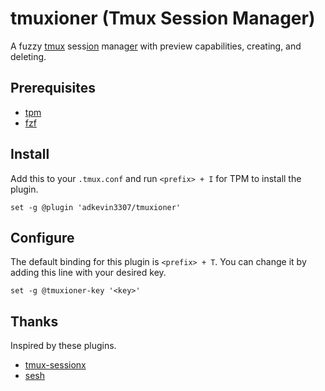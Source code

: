 # tmuxioner (Tmux Session Manager)

A fuzzy <u>tmux</u> sess<u>ion</u> manag<u>er</u> with preview capabilities, creating, and deleting.

## Prerequisites

- [tpm](https://github.com/tmux-plugins/tpm)
- [fzf](https://github.com/junegunn/fzf)

## Install

Add this to your `.tmux.conf` and run `<prefix> + I` for TPM to install the plugin.

```
set -g @plugin 'adkevin3307/tmuxioner'
```

## Configure

The default binding for this plugin is `<prefix> + T`. You can change it by adding this line with your desired key.

```
set -g @tmuxioner-key '<key>'
```

## Thanks

Inspired by these plugins.

- [tmux-sessionx](https://github.com/omerxx/tmux-sessionx)
- [sesh](https://github.com/joshmedeski/sesh)

